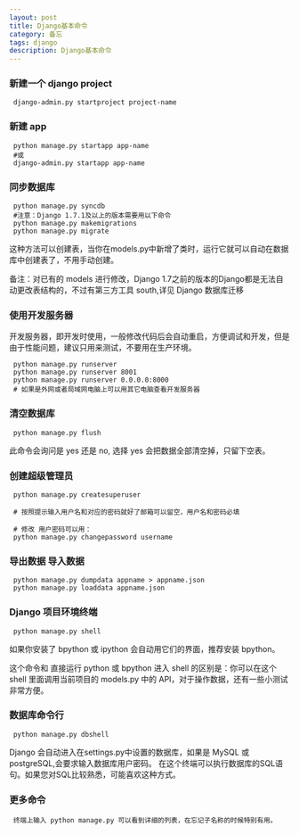 ```yaml
---
layout: post
title: Django基本命令
category: 备忘
tags: django
description: Django基本命令
---
```

<!-- more-->
### 新建一个 django project

     django-admin.py startproject project-name

### 新建 app

     python manage.py startapp app-name
     #或
     django-admin.py startapp app-name

### 同步数据库

     python manage.py syncdb 
     #注意：Django 1.7.1及以上的版本需要用以下命令
     python manage.py makemigrations
     python manage.py migrate

这种方法可以创建表，当你在models.py中新增了类时，运行它就可以自动在数据库中创建表了，不用手动创建。

备注：对已有的 models 进行修改，Django 1.7之前的版本的Django都是无法自动更改表结构的，不过有第三方工具 south,详见 Django 数据库迁移 

### 使用开发服务器

开发服务器，即开发时使用，一般修改代码后会自动重启，方便调试和开发，但是由于性能问题，建议只用来测试，不要用在生产环境。

     python manage.py runserver
     python manage.py runserver 8001
     python manage.py runserver 0.0.0.0:8000
     # 如果是外网或者局域网电脑上可以用其它电脑查看开发服务器

### 清空数据库

     python manage.py flush

此命令会询问是 yes 还是 no, 选择 yes 会把数据全部清空掉，只留下空表。

### 创建超级管理员

     python manage.py createsuperuser
  
     # 按照提示输入用户名和对应的密码就好了邮箱可以留空，用户名和密码必填
  
     # 修改 用户密码可以用：
     python manage.py changepassword username

### 导出数据 导入数据

     python manage.py dumpdata appname > appname.json
     python manage.py loaddata appname.json

### Django 项目环境终端

     python manage.py shell

如果你安装了 bpython 或 ipython 会自动用它们的界面，推荐安装 bpython。

这个命令和 直接运行 python 或 bpython 进入 shell 的区别是：你可以在这个 shell 里面调用当前项目的 models.py 中的 API，对于操作数据，还有一些小测试非常方便。

### 数据库命令行

     python manage.py dbshell

Django 会自动进入在settings.py中设置的数据库，如果是 MySQL 或 postgreSQL,会要求输入数据库用户密码。
在这个终端可以执行数据库的SQL语句。如果您对SQL比较熟悉，可能喜欢这种方式。

### 更多命令

     终端上输入 python manage.py 可以看到详细的列表，在忘记子名称的时候特别有用。




